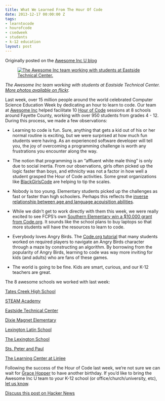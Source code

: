 ```yaml
---
title: What We Learned From The Hour Of Code
date: 2013-12-17 00:00:00 Z
tags:
- learntocode
- hourofcode
- csedweek
- students
- k-12 education
layout: post
---
```

 
<p>Originally posted on the <a href="http://blog.awesomeincu.com/2013/11/17/what-we-learned-hour-of-code/" target="_blank">Awesome Inc U blog</a></p>
<p><a href="http://www.flickr.com/photos/awesomeinc/sets/72157638532676604/" target="_blank"><figure class="tmblr-full" data-orig-height="333" data-orig-width="500" data-orig-src="https://66.media.tumblr.com/c4410b106952da2eb4a85b53c6f10b29/tumblr_inline_mxy3avgEVn1spm8pc.jpg"><img alt="The Awesome Inc team working with students at Eastside Technical Center." src="https://66.media.tumblr.com/c4410b106952da2eb4a85b53c6f10b29/tumblr_inline_pk1zcfDk2t1spm8pc_540.jpg" title="The Awesome Inc team working with students at Eastside Technical Center." data-orig-height="333" data-orig-width="500" data-orig-src="https://66.media.tumblr.com/c4410b106952da2eb4a85b53c6f10b29/tumblr_inline_mxy3avgEVn1spm8pc.jpg"/></figure></a></p>
<p><em>The Awesome Inc team working with students at Eastside Technical Center. <a href="http://www.flickr.com/photos/awesomeinc/sets/72157638532676604/" target="_blank">More photos available on flickr</a>.</em></p>
<p>Last week, over 15 million people around the world celebrated Computer Science Education Week by dedicating an hour to learn to code. Our team at <a href="http://www.awesomeinc.org/" target="_blank">Awesome Inc</a> helped facilitate 10 <a href="http://www.awesomeincu.com/hourofcode" target="_blank">Hour of Code</a> sessions at 8 schools around Fayette County, working with over 950 students from grades 4 - 12. During this process, we made a few observations:</p>
<ul><li>
<p>Learning to code is fun. Sure, anything that gets a kid out of his or her normal routine is exciting, but we were surprised at how much fun students were having. As an experienced software developer will tell you, the joy of overcoming a programming challenge is worth any frustrations you encounter along the way.</p>
</li>
<li>
<p>The notion that programming is an “affluent white male thing” is only due to social inertia. From our observations, girls often picked up the logic faster than boys, and ethnicity was not a factor in how well a student grasped the Hour of Code activities. Some great organizations like <a href="http://www.blackgirlscode.com/" target="_blank">BlackGirlsCode</a> are helping to tip the scales.</p>
</li>
<li>
<p>Nobody is too young. Elementary students picked up the challenges as fast or faster than high schoolers. Perhaps this reflects the <a href="http://en.wikipedia.org/wiki/Language_acquisition#Sensitive_period" target="_blank">inverse relationship between age and language acquisition abilities</a>.</p>
</li>
<li>
<p>While we didn’t get to work directly with them this week, we were really excited to see FCPS’s own <a href="http://www.fcps.net/news/features/2013-14/hourofcode" target="_blank">Southern Elementary win a $10,000 grant from Code.org</a>. It sounds like the school plans to buy laptops so that more students will have the resources to learn to code.</p>
</li>
<li>
<p>Everybody loves Angry Birds. The <a href="http://hourofcode.com/co" target="_blank">Code.org tutorial</a> that many students worked on required players to navigate an Angry Birds character through a maze by constructing an algorithm. By borrowing from the popularity of Angry Birds, learning to code was way more inviting for kids (and adults) who are fans of these games.</p>
</li>
<li>
<p>The world is going to be fine. Kids are smart, curious, and our K-12 teachers are great.</p>
</li>
</ul><p>The 8 awesome schools we worked with last week:</p>
<p><a href="http://www.tchs.fcps.net/" target="_blank">Tates Creek High School</a></p>
<p><a href="http://www.steam.fcps.net/" target="_blank">STEAM Academy</a></p>
<p><a href="http://www.techcenters.fcps.net/eastside/" target="_blank">Eastside Technical Center</a></p>
<p><a href="http://www.dixie.fcps.net/" target="_blank">Dixie Magnet Elementary</a></p>
<p><a href="http://www.thelexingtonlatinschool.com/" target="_blank">Lexington Latin School</a></p>
<p><a href="http://www.thelexingtonschool.org/" target="_blank">The Lexington School</a></p>
<p><a href="http://sppslex.org/" target="_blank">Sts. Peter and Paul</a></p>
<p><a href="http://www.tlc.fcps.net/" target="_blank">The Learning Center at Linlee</a></p>
<p>Following the success of the Hour of Code last week, we’re not sure we can wait for <a href="http://www.engadget.com/2013/12/09/google-doodle-grace-hopper/" target="_blank">Grace Hopper</a> to have another birthday. If you’d like to bring the Awesome Inc U team to your K-12 school (or office/church/university, etc), <a href="http://www.awesomeincu.com/info/" target="_blank">let us know</a>.</p>
<p><a href="https://news.ycombinator.com/item?id=6920318" target="_blank">Discuss this post on Hacker News</a></p>
<p><strong id="docs-internal-guid-41ac73cf-013d-3727-6cef-8940203cc55d"><br/></strong></p>
